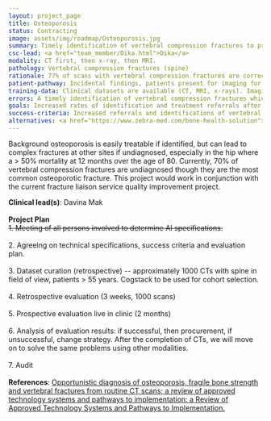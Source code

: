 ```yaml
---
layout: project_page
title: Osteoporosis
status: Contracting
image: assets/img/roadmap/Osteoporosis.jpg
summary: Timely identification of vertebral compression fractures to promote early treatment interventions.
csc-lead: <a href="team_member/Dika.html">Dika</a>
modality: CT first, then x-ray, then MRI.
pathology: Vertebral compression fractures (spine)
rationale: 77% of scans with vertebral compression fractures are correctly identified and 43% scans recommend referrals – both of these numbers can be improved with AI tool.
patient-pathway: Incidental findings, patients present for imaging for other reasons
training-data: Clinical datasets are available (CT, MRI, x-rays). Imaging usually performed for other indications.
errors: A timely identification of vertebral compression fractures which indicate osteoporosis allows the clinicians to refer the patient for osteoporosis treatment. If the osteoporosis signs are missed and the patient sustains a fracture, the fracture is complex and carries a high rate of mortality in older patients
goals: Increased rates of identification and treatment referrals after identification to reduce occurrence of complex fractures in other sites.
success-criteria: Increased referrals and identifications of vertebral compression fractures
alternatives: <a href="https://www.zebra-med.com/bone-health-solution"> NanoxAI</a>. Retrospective and prospective trials are planned to take place in the early 2022. The results will determine whether this clinical problem will be solved with NanoxAI's BoneHealth solution
---
```

Background osteoporosis is easily treatable if identified, but can lead to complex fractures at other sites if undiagnosed, especially in the hip where a > 50% mortality at 12 months over the age of 80. Currently, 70% of vertebral compression fractures are undiagnosed though they are the most common osteoporotic fracture. This project would work in conjunction with the current fracture liaison service quality improvement project.

<b>Clinical lead(s)</b>: Davina Mak <br>
<br>
**Project Plan**<br> <strike>1.	Meeting of all persons involved to determine AI specifications.</strike> <br><br> 2.	Agreeing on technical specifications, success criteria and evaluation plan. <br> <br> 3. Dataset curation (retrospective) -- approximately 1000 CTs with spine in field of view, patients > 55 years. Cogstack to be used for cohort selection. <br><br> 4.	Retrospective evaluation (3 weeks, 1000 scans)<br><br>5.	Prospective evaluation live in clinic (2 months) <br><br>6.	Analysis of evaluation results: if successful, then procurement, if unsuccessful, change strategy. After the completion of CTs, we will move on to solve the same problems using other modalities. <br><br>7. Audit <br> 
<br>
<b>References</b>: <a href="https://research-information.bris.ac.uk/ws/portalfiles/portal/282788915/1759720x211024029.pdf">Opportunistic diagnosis of osteoporosis, fragile bone strength and vertebral fractures from routine CT scans; a review of approved technology systems and pathways to implementation: a Review of Approved Technology Systems and Pathways to Implementation.</a> 
